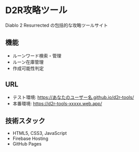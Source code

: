 # D2R攻略ツール

Diablo 2 Resurrected の包括的な攻略ツールサイト

## 機能

- ルーンワード検索・管理
- ルーン在庫管理
- 作成可能性判定

## URL

- テスト環境: https://あなたのユーザー名.github.io/d2r-tools/
- 本番環境: https://d2r-tools-xxxxx.web.app/

## 技術スタック

- HTML5, CSS3, JavaScript
- Firebase Hosting
- GitHub Pages
